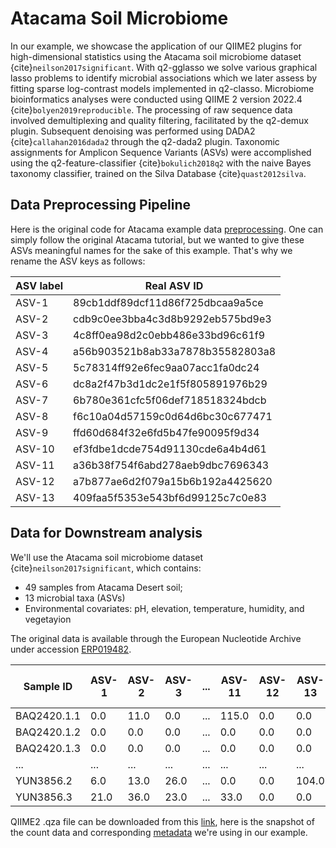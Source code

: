 # Atacama Soil Microbiome

In our example, we showcase the application of our QIIME2 plugins for high-dimensional statistics using the Atacama soil microbiome dataset {cite}`neilson2017significant`. With q2-gglasso we solve various graphical lasso problems to identify microbial associations which we later assess by fitting sparse log-contrast models implemented in q2-classo. Microbiome bioinformatics analyses were conducted using QIIME 2 version 2022.4 {cite}`bolyen2019reproducible`. The processing of raw sequence data involved demultiplexing and quality filtering, facilitated by the q2-demux plugin. Subsequent denoising was performed using DADA2 {cite}`callahan2016dada2` through the q2-dada2 plugin. Taxonomic assignments for Amplicon Sequence Variants (ASVs) were accomplished using the q2-feature-classifier {cite}`bokulich2018q2` with the naive Bayes taxonomy classifier, trained on the Silva Database {cite}`quast2012silva`.

## Data Preprocessing Pipeline

Here is the original code for Atacama example data [preprocessing](https://docs.qiime2.org/2024.10/tutorials/atacama-soils/). One can simply follow the original Atacama tutorial, but we wanted to give these ASVs meaningful names for the sake of this example. That's why we rename the ASV keys as follows:

| ASV label | Real ASV ID                      |
| --------- | -------------------------------- |
| ASV-1     | 89cb1ddf89dcf11d86f725dbcaa9a5ce |
| ASV-2     | cdb9c0ee3bba4c3d8b9292eb575bd9e3 |
| ASV-3     | 4c8ff0ea98d2c0ebb486e33bd96c61f9 |
| ASV-4     | a56b903521b8ab33a7878b35582803a8 |
| ASV-5     | 5c78314ff92e6fec9aa07acc1fa0dc24 |
| ASV-6     | dc8a2f47b3d1dc2e1f5f805891976b29 |
| ASV-7     | 6b780e361cfc5f06def718518324bdcb |
| ASV-8     | f6c10a04d57159c0d64d6bc30c677471 |
| ASV-9     | ffd60d684f32e6fd5b47fe90095f9d34 |
| ASV-10    | ef3fdbe1dcde754d91130cde6a4b4d61 |
| ASV-11    | a36b38f754f6abd278aeb9dbc7696343 |
| ASV-12    | a7b877ae6d2f079a15b6b192a4425620 |
| ASV-13    | 409faa5f5353e543bf6d99125c7c0e83 |

## Data for Downstream analysis

We'll use the Atacama soil microbiome dataset {cite}`neilson2017significant`, which contains:
- 49 samples from Atacama Desert soil;
- 13 microbial taxa (ASVs)
- Environmental covariates: pH, elevation, temperature, humidity, and vegetayion

The original data is available through the European Nucleotide Archive under accession [ERP019482](https://www.ebi.ac.uk/ena/browser/view/PRJEB17617).

| Sample ID | ASV-1 | ASV-2 | ASV-3 | ... | ASV-11 | ASV-12 | ASV-13 | Elevation | pH | Avg Soil RH | Avg Soil Temp | Vegetation |
|-----------|-------|-------|-------|-----|--------|--------|--------|-----------|----|-----------|--------------|-----------| 
| BAQ2420.1.1 | 0.0 | 11.0 | 0.0 | ... | 115.0 | 0.0 | 0.0 | 2420 | 9.33 | 82.54 | 22.45 | no |
| BAQ2420.1.2 | 0.0 | 0.0 | 0.0 | ... | 0.0 | 0.0 | 0.0 | 2420 | 9.36 | 82.54 | 22.45 | no |
| BAQ2420.1.3 | 0.0 | 0.0 | 0.0 | ... | 0.0 | 0.0 | 0.0 | 2420 | 8.90 | 82.54 | 22.45 | no |
| ... | ... | ... | ... | ... | ... | ... | ... | ... | ... | ... | ... | ... |
| YUN3856.2 | 6.0 | 13.0 | 26.0 | ... | 0.0 | 0.0 | 104.0 | 3856 | 7.43 | 99.44 | 9.51 | yes |
| YUN3856.3 | 21.0 | 36.0 | 23.0 | ... | 33.0 | 0.0 | 0.0 | 3856 | 7.43 | 99.44 | 9.51 | yes |

QIIME2 .qza file can be downloaded from this [link](https://github.com/bio-datascience/q2-gglasso/tree/master/data/atacama-counts.qza), here is the snapshot of the count data and corresponding [metadata](https://data.qiime2.org/2024.10/tutorials/atacama-soils/sample_metadata.tsv) we're using in our example.
